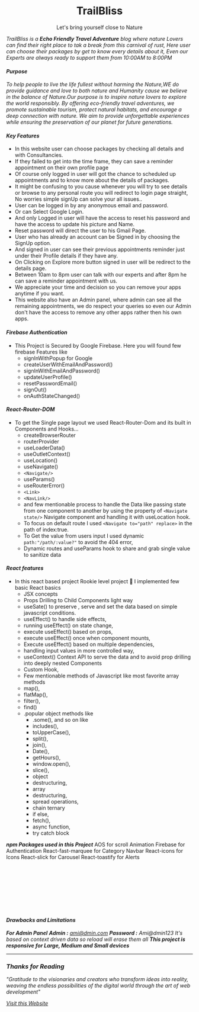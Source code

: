 <p>
    <a>
    <h1 align="center">TrailBliss</h1>
    <p align="center">Let's bring yourself close to Nature</p>
    </a>
</p>

*TrailBliss is a ***Echo Friendly Travel Adventure*** blog where nature Lovers can find their right place to tak a break from this carnival of rust, Here user can choose their packages by get to know every details about it, Even our Experts are always ready to support them from 10:00AM to 8:00PM*

#### ***Purpose***
*To help people to live the life fullest without harming the Nature,WE do provide guidance and love to both nature and Humanity cause we believe in the balance of Nature.Our purpose is to inspire nature lovers to explore the world responsibly. By offering eco-friendly travel adventures, we promote sustainable tourism, protect natural habitats, and encourage a deep connection with nature. We aim to provide unforgettable experiences while ensuring the preservation of our planet for future generations.*

#### ***Key Features***
- In this website user can choose packages by checking all details and with Consultancies.
- If they failed to get into the time frame, they can save a reminder appointment on their own profile page
- Of course only logged in user will got the chance to scheduled up appointments and to know more about the details of packages.
- It might be confusing to you cause whenever you will try to see details or browse to any personal route you will redirect to login page straight, No worries simple signUp can solve your all issues..
- User can be logged in by any anonymous email and password.
- Or can Select Google Login.
- And only Logged in user will have the access to reset his password and have the access to update his picture and Name.
- Reset password will direct the user to his Gmail Page.
- User who has already an account can be Signed in by choosing the SignUp option.
- And signed in user can see their previous appointments reminder just under their Profile details if they have any.
- On Clicking on Explore more button signed in user will be redirect to the details page.
- Between 10am to 8pm user can talk with our experts and after 8pm he can save a reminder appointment with us.
- We appreciate your time and decision so you can remove your apps anytime if you want.
- This website also have an Admin panel, where admin can see all the remaining appointments, we do respect your queries so even our Admin don't have the access to remove any other apps rather then his own apps.    

#### *Firebase Authentication*
- This Project is Secured by Google Firebase. Here you will found few firebase Features like
  - signInWithPopup for Google 
  - createUserWithEmailAndPassword()
  - signInWithEmailAndPassword()
  - updateUserProfile()
  - resetPasswordEmail()
  - signOut()
  - onAuthStateChanged()

#### *React-Router-DOM*
- To get the Single page layout we used React-Router-Dom and its built in Components and Hooks...
  -  createBrowserRouter
  - routerProvider
  - useLoaderData()
  - useOutletContext()
  - useLocation()
  - useNavigate()
  - `<Navigate/>`
  - useParams()
  - useRouterError()
  - `<Link>`
  - `<NavLink/>`
  - and few mentionable process to handle the Data like passing state from one component to another by using the property of `<Navigate state/>` Navigate component and handling it with useLocation hook.
  - To focus on default route I used `<Navigate to="path" replace>` in the path of index:true.
  - To Get the value from users input I used dynamic `path:"/path/:value?"` to avoid the 404 error,
  - Dynamic routes and useParams hook to share and grab single value to sanitize data

#### *React features*
- In this react based project Rookie level project 🙂 I implemented few basic React basics
  - JSX concepts
  - Props Drilling to Child Components light way
  - useSate() to preserve , serve and set the data based on simple javascript conditions.
  - useEffect() to handle side effects,
  - running useEffect() on state change,
  - execute useEffect() based on props,
  - execute useEffect() once when component mounts,
  - Execute useEffect() based on multiple dependencies,
  - handling input values in more controlled way, 
  - useContext() Context API to serve the data and to avoid prop drilling into deeply nested Components
  - Custom Hook,
  - Few mentionable methods of Javascript like most favorite array methods 
  - map(), 
  - flatMap(), 
  - filter(), 
  - find()
  - .popular object methods like 
    - .some(), and so on like 
    - includes(), 
    - toUpperCase(), 
    - split(), 
    - join(), 
    - Date(), 
    - getHours(), 
    - window.open(),
    - slice(), 
    - object 
    - destructuring, 
    - array 
    - destructuring, 
    - spread operations, 
    - chain ternary 
    - if else, 
    - fetch(), 
    - async function, 
    - try catch block



***npm Packages used in this Project***
    AOS for scroll Animation
    Firebase for Authentication
    React-fast-marquee for Category Navbar
    React-icons for Icons
    React-slick for Carousel
    React-toastify for Alerts

<br>
<br>
<br>
<br>
<br>
<br>
<br>
<p>
    <a>
    <h4><i>Drawbacks and Limitations</i></h4>
    </a>
</p>


***For Admin Panel***
***Admin :*** *ami@dmin.com*
***Password :*** *Ami@dmin123*
_It's based on context driven data so reload will erase them all_
***This project is responsive for Large, Medium and Small devices***

***

### *Thanks for Reading*
*"Gratitude to the visionaries and creators who transform ideas into reality, weaving the endless possibilities of the digital world through the art of web development"*


[_Visit this Website_](https://pheroassignment-09.netlify.app/)
